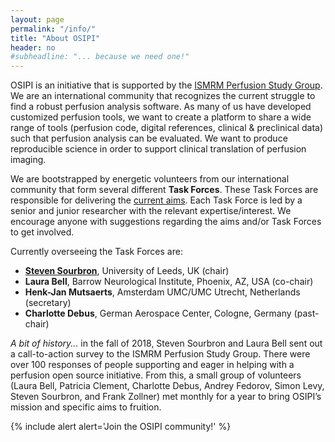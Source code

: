 ```yaml
---
layout: page
permalink: "/info/"
title: "About OSIPI"
header: no
#subheadline: "... because we need one!"
---
```


OSIPI is an initiative that is supported by the [ISMRM Perfusion Study Group](https://www.ismrm.org/study-groups/perfusion-mr/). We are an international community that recognizes the current struggle to find a robust perfusion analysis software. As many of us have developed customized perfusion tools, we want to create a platform to share a wide range of tools (perfusion code, digital references, clinical & preclinical data) such that perfusion analysis can be evaluated. We want to produce reproducible science in order to support clinical translation of perfusion imaging.

We are bootstrapped by energetic volunteers from our international community that form several different **Task Forces**. These Task Forces are responsible for delivering the [current aims](/aims/). Each Task Force is led by a senior and junior researcher with the relevant expertise/interest. We encourage anyone with suggestions regarding the aims and/or Task Forces to get involved.

Currently overseeing the Task Forces are:
* [**Steven Sourbron**](https://medicinehealth.leeds.ac.uk/medicine/staff/782/dr-steven-sourbron/), University of Leeds, UK (chair)
* **Laura Bell**, Barrow Neurological Institute, Phoenix, AZ, USA (co-chair)
* **Henk-Jan Mutsaerts**, Amsterdam UMC/UMC Utrecht, Netherlands (secretary)
* **Charlotte Debus**, German Aerospace Center, Cologne, Germany (past-chair)

*A bit of history...* in the fall of 2018, Steven Sourbron and Laura Bell sent out a call-to-action survey to the ISMRM Perfusion Study Group. There were over 100 responses of people supporting and eager in helping with a perfusion open source initiative.  From this, a small group of volunteers (Laura Bell, Patricia Clement, Charlotte Debus, Andrey Fedorov, Simon Levy, Steven Sourbron, and Frank Zollner) met monthly for a year to bring OSIPI’s mission and specific aims to fruition. 

{% include alert alert='Join the OSIPI community!' %}
